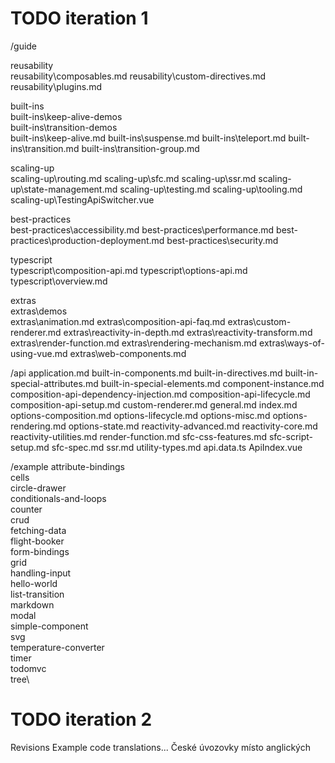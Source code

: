 TODO iteration 1
================

/guide

reusability\
reusability\composables.md
reusability\custom-directives.md
reusability\plugins.md

built-ins\
built-ins\keep-alive-demos\
built-ins\transition-demos\
built-ins\keep-alive.md
built-ins\suspense.md
built-ins\teleport.md
built-ins\transition.md
built-ins\transition-group.md

scaling-up\
scaling-up\routing.md
scaling-up\sfc.md
scaling-up\ssr.md
scaling-up\state-management.md
scaling-up\testing.md
scaling-up\tooling.md
scaling-up\TestingApiSwitcher.vue

best-practices\
best-practices\accessibility.md
best-practices\performance.md
best-practices\production-deployment.md
best-practices\security.md

typescript\
typescript\composition-api.md
typescript\options-api.md
typescript\overview.md

extras\
extras\demos\
extras\animation.md
extras\composition-api-faq.md
extras\custom-renderer.md
extras\reactivity-in-depth.md
extras\reactivity-transform.md
extras\render-function.md
extras\rendering-mechanism.md
extras\ways-of-using-vue.md
extras\web-components.md


/api
application.md
built-in-components.md
built-in-directives.md
built-in-special-attributes.md
built-in-special-elements.md
component-instance.md
composition-api-dependency-injection.md
composition-api-lifecycle.md
composition-api-setup.md
custom-renderer.md
general.md
index.md
options-composition.md
options-lifecycle.md
options-misc.md
options-rendering.md
options-state.md
reactivity-advanced.md
reactivity-core.md
reactivity-utilities.md
render-function.md
sfc-css-features.md
sfc-script-setup.md
sfc-spec.md
ssr.md
utility-types.md
api.data.ts
ApiIndex.vue

/example
attribute-bindings\
cells\
circle-drawer\
conditionals-and-loops\
counter\
crud\
fetching-data\
flight-booker\
form-bindings\
grid\
handling-input\
hello-world\
list-transition\
markdown\
modal\
simple-component\
svg\
temperature-converter\
timer\
todomvc\
tree\


TODO iteration 2
================
Revisions
Example code translations...
České úvozovky místo anglických